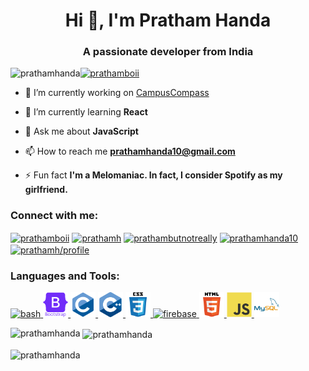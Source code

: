 <h1 align="center">Hi 👋, I'm Pratham Handa</h1>
<h3 align="center">A passionate developer from India</h3>



<p align="left"> <img  align="left" src="https://komarev.com/ghpvc/?username=prathamhanda&label=Profile%20views&color=0e75b6&style=flat" alt="prathamhanda" /> </p>

<p align="left"> <a href="https://github.com/ryo-ma/github-profile-trophy"><imgsrc="https://github-profile-trophy.vercel.app/?username=prathamhanda" alt="prathamhanda" /></a> </p>

<p align="left"> <a href="https://twitter.com/prathamboii" target="blank"><img src="https://img.shields.io/twitter/follow/prathamboii?logo=twitter&style=for-the-badge" alt="prathamboii" /></a> </p>

- 🔭 I’m currently working on [CampusCompass](https://github.com/prathamhanda/campuscompass)

- 🌱 I’m currently learning **React**

- 💬 Ask me about **JavaScript**

- 📫 How to reach me **prathamhanda10@gmail.com**

- ⚡ Fun fact **I'm a Melomaniac. In fact, I consider Spotify as my girlfriend.**

<h3 align="left">Connect with me:</h3>
<p align="left">
<a href="https://twitter.com/prathamboii" target="blank"><img align="center" src="https://raw.githubusercontent.com/rahuldkjain/github-profile-readme-generator/master/src/images/icons/Social/twitter.svg" alt="prathamboii" height="30" width="40" /></a>
<a href="https://linkedin.com/in/prathamh" target="blank"><img align="center" src="https://raw.githubusercontent.com/rahuldkjain/github-profile-readme-generator/master/src/images/icons/Social/linked-in-alt.svg" alt="prathamh" height="30" width="40" /></a>
<a href="https://instagram.com/prathambutnotreally" target="blank"><img align="center" src="https://raw.githubusercontent.com/rahuldkjain/github-profile-readme-generator/master/src/images/icons/Social/instagram.svg" alt="prathambutnotreally" height="30" width="40" /></a>
<a href="https://www.hackerearth.com/prathamhanda10" target="blank"><img align="center" src="https://raw.githubusercontent.com/rahuldkjain/github-profile-readme-generator/master/src/images/icons/Social/hackerearth.svg" alt="prathamhanda10" height="30" width="40" /></a>
<a href="https://auth.geeksforgeeks.org/user/prathamh/profile" target="blank"><img align="center" src="https://raw.githubusercontent.com/rahuldkjain/github-profile-readme-generator/master/src/images/icons/Social/geeks-for-geeks.svg" alt="prathamh/profile" height="30" width="40" /></a>
</p>

<h3 align="left">Languages and Tools:</h3>
<p align="left"> <a href="https://www.gnu.org/software/bash/" target="_blank" rel="noreferrer"> <img src="https://www.vectorlogo.zone/logos/gnu_bash/gnu_bash-icon.svg" alt="bash" width="40" height="40"/> </a> <a href="https://getbootstrap.com" target="_blank" rel="noreferrer"> <img src="https://raw.githubusercontent.com/devicons/devicon/master/icons/bootstrap/bootstrap-plain-wordmark.svg" alt="bootstrap" width="40" height="40"/> </a> <a href="https://www.cprogramming.com/" target="_blank" rel="noreferrer"> <img src="https://raw.githubusercontent.com/devicons/devicon/master/icons/c/c-original.svg" alt="c" width="40" height="40"/> </a> <a href="https://www.w3schools.com/cpp/" target="_blank" rel="noreferrer"> <img src="https://raw.githubusercontent.com/devicons/devicon/master/icons/cplusplus/cplusplus-original.svg" alt="cplusplus" width="40" height="40"/> </a> <a href="https://www.w3schools.com/css/" target="_blank" rel="noreferrer"> <img src="https://raw.githubusercontent.com/devicons/devicon/master/icons/css3/css3-original-wordmark.svg" alt="css3" width="40" height="40"/> </a> <a href="https://firebase.google.com/" target="_blank" rel="noreferrer"> <img src="https://www.vectorlogo.zone/logos/firebase/firebase-icon.svg" alt="firebase" width="40" height="40"/> </a> <a href="https://www.w3.org/html/" target="_blank" rel="noreferrer"> <img src="https://raw.githubusercontent.com/devicons/devicon/master/icons/html5/html5-original-wordmark.svg" alt="html5" width="40" height="40"/> </a> <a href="https://developer.mozilla.org/en-US/docs/Web/JavaScript" target="_blank" rel="noreferrer"> <img src="https://raw.githubusercontent.com/devicons/devicon/master/icons/javascript/javascript-original.svg" alt="javascript" width="40" height="40"/> </a> <a href="https://www.mysql.com/" target="_blank" rel="noreferrer"> <img src="https://raw.githubusercontent.com/devicons/devicon/master/icons/mysql/mysql-original-wordmark.svg" alt="mysql" width="40" height="40"/> </a> </p>

<p><img align="left" src="https://github-readme-stats.vercel.app/api/top-langs?username=prathamhanda&show_icons=true&locale=en&layout=compact" alt="prathamhanda" /></p>

<p>&nbsp;<img align="center" src="https://github-readme-stats.vercel.app/api?username=prathamhanda&show_icons=true&locale=en" alt="prathamhanda" /></p>

<p><img align="center" src="https://github-readme-streak-stats.herokuapp.com/?user=prathamhanda&" alt="prathamhanda" /></p>

